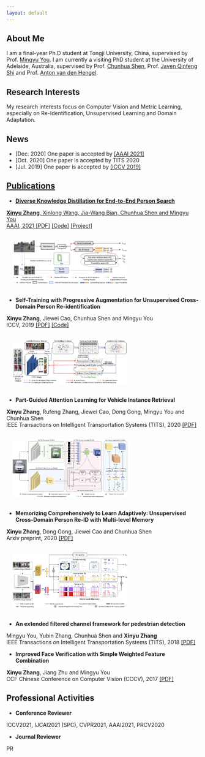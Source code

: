 ```yaml
---
layout: default
---
```


## About Me
I am a final-year Ph.D student at Tongji University, China, supervised by Prof. [Mingyu You](https://dblp.org/pid/74/6569.html).
I am currently a visiting PhD student at the University of Adelaide, Australia, supervised by Prof. [Chunhua Shen](https://cshen.github.io/), Prof. [Javen Qinfeng Shi](https://cs.adelaide.edu.au/~javen/) and Prof. [Anton van den Hengel](https://cs.adelaide.edu.au/~hengel/).

<!-- **<font color=Red size=4>I am looking for a full time job!</font>** -->
<!-- Before that I got my B.Sc. degree from Tianjin University of Science and Technology. -->

## Research Interests
My research interests focus on Computer Vision and Metric Learning, especially on Re-Identification, Unsupervised Learning and Domain Adaptation.

## News
- <div> [Dec. 2020] One paper is accepted by <a href='https://aaai.org/Conferences/AAAI-21/'>[AAAI 2021]</a> <br />
- <div> [Oct. 2020] One paper is accepted by TITS 2020 <br />
- <div> [Jul. 2019] One paper is accepted by <a href='https://iccv2019.thecvf.com/'>[ICCV 2019] <br />
<!-- - <div> [project] <a href='projects'>[project] <br /> -->

## Publications
- <div> <strong>Diverse Knowledge Distillation for End-to-End Person Search</strong><br />
<strong>Xinyu Zhang</strong>, Xinlong Wang, Jia-Wang Bian, Chunhua Shen and Mingyu You <br />
AAAI, 2021
<a href='https://arxiv.org/abs/2012.11187'>[PDF]</a>
<a href='https://github.com/zhangxinyu-xyz/DKD-PersonSearch'>[Code]</a>
<a href='DKD-Person-Search'>[Project]</a><div>
<img src="./papers/AAAI21.png" width="300" alt="AAAI21" style="padding:16px">

- <div> <strong>Self-Training with Progressive Augmentation for Unsupervised Cross-Domain Person Re-identification</strong><br />
<strong>Xinyu Zhang</strong>, Jiewei Cao, Chunhua Shen and Mingyu You <br />
ICCV, 2019
<a href='https://openaccess.thecvf.com/content_ICCV_2019/papers/Zhang_Self-Training_With_Progressive_Augmentation_for_Unsupervised_Cross-Domain_Person_Re-Identification_ICCV_2019_paper.pdf'>[PDF]</a>
<a href='https://github.com/zhangxinyu-xyz/PAST-ReID'>[Code]</a><div>
<img src="./papers/ICCV19.png" width="300" alt="ICCV19" style="padding:16px">

- <div> <strong>Part-Guided Attention Learning for Vehicle Instance Retrieval</strong><br />
<strong>Xinyu Zhang</strong>, Rufeng Zhang, Jiewei Cao, Dong Gong, Mingyu You and Chunhua Shen <br />
IEEE Transactions on Intelligent Transportation Systems (TITS), 2020
<a href='https://arxiv.org/abs/1909.06023v3'>[PDF]</a><div>
<img src="./papers/TITS20.png" width="300" alt="TITS20" style="padding:16px">
  
- <div> <strong>Memorizing Comprehensively to Learn Adaptively: Unsupervised Cross-Domain Person Re-ID with Multi-level Memory</strong><br />
<strong>Xinyu Zhang</strong>, Dong Gong, Jiewei Cao and Chunhua Shen <br />
Arxiv preprint, 2020
<a href='https://arxiv.org/abs/2001.04123'>[PDF]</a><div>
<img src="./papers/MEM.png" width="300" alt="MEM" style="padding:16px">
    
- <div> <strong>An extended filtered channel framework for pedestrian detection</strong><br />
Mingyu You, Yubin Zhang, Chunhua Shen and <strong>Xinyu Zhang</strong> <br />
IEEE Transactions on Intelligent Transportation Systems (TITS), 2018
<a href='https://ieeexplore.ieee.org/abstract/document/8310009'>[PDF]</a>
<!-- <img src="./papers/TITS18.png" width="500" alt="TITS18"> -->
  
- <div> <strong>Improved Face Verification with Simple Weighted Feature Combination</strong><br />
<strong>Xinyu Zhang</strong>, Jiang Zhu and Mingyu You <br />
CCF Chinese Conference on Computer Vision (CCCV), 2017
<a href='https://link.springer.com/chapter/10.1007/978-981-10-7302-1_2'>[PDF]</a>


## Professional Activities
- <div> <strong>Conference Reviewer</strong><br />
ICCV2021, IJCAI2021 (SPC), CVPR2021, AAAI2021, PRCV2020
- <div> <strong>Journal Reviewer</strong><br />
PR

